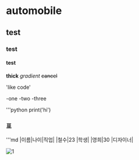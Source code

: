 # automobile
## test        
### test  
#### test

**thick**
*gradient*
~~cancel~~

'like code'

-one
-two
-three

'''python
print('hi')

### 표
'''md
|이름|나이|직업|
|철수|23  |학생|
|영희|30  |디자이너|


![1](https://github.com/user-attachments/assets/32f9e795-2a18-41d1-b071-71b116e76aa4)



